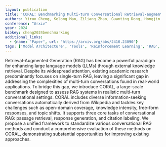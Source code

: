 ```yaml
---
layout: publication
title: 'CORAL: Benchmarking Multi-turn Conversational Retrieval-augmentation Generation'
authors: Yiruo Cheng, Kelong Mao, Ziliang Zhao, Guanting Dong, Hongjin Qian, Yongkang Wu, Tetsuya Sakai, Ji-rong Wen, Zhicheng Dou
conference: "Arxiv"
year: 2024
bibkey: cheng2024benchmarking
additional_links:
  - {name: "Paper", url: "https://arxiv.org/abs/2410.23090"}
tags: ['Model Architecture', 'Tools', 'Reinforcement Learning', 'RAG', 'Applications', 'Attention Mechanism']
---
```

Retrieval-Augmented Generation (RAG) has become a powerful paradigm for
enhancing large language models (LLMs) through external knowledge retrieval.
Despite its widespread attention, existing academic research predominantly
focuses on single-turn RAG, leaving a significant gap in addressing the
complexities of multi-turn conversations found in real-world applications. To
bridge this gap, we introduce CORAL, a large-scale benchmark designed to assess
RAG systems in realistic multi-turn conversational settings. CORAL includes
diverse information-seeking conversations automatically derived from Wikipedia
and tackles key challenges such as open-domain coverage, knowledge intensity,
free-form responses, and topic shifts. It supports three core tasks of
conversational RAG: passage retrieval, response generation, and citation
labeling. We propose a unified framework to standardize various conversational
RAG methods and conduct a comprehensive evaluation of these methods on CORAL,
demonstrating substantial opportunities for improving existing approaches.
